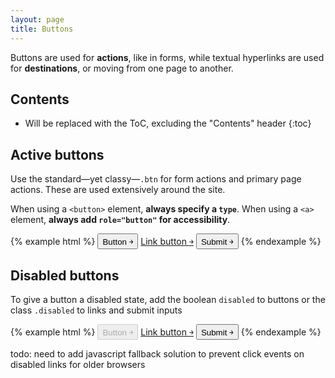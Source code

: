 ```yaml
---
layout: page
title: Buttons
---
```


Buttons are used for **actions**, like in forms, while textual hyperlinks are used for **destinations**, or moving from one page to another.

## Contents

* Will be replaced with the ToC, excluding the "Contents" header
{:toc}

## Active buttons

Use the standard—yet classy—`.btn` for form actions and primary page actions. These are used extensively around the site.

When using a `<button>` element, **always specify a `type`**. When using a `<a>` element, **always add `role="button"` for accessibility**.

{% example html %}
<button class="btn" type="button">Button &#65515;</button>
<a class="btn" href="#" role="button">Link button &#65515;</a>
<input class="btn" type="submit" value="Submit &#65515;">
{% endexample %}

## Disabled buttons

To give a button a disabled state, add the boolean `disabled` to buttons or the class `.disabled` to links and submit inputs

{% example html %}
<button class="btn" type="button" disabled>Button &#65515;</button>
<a class="btn disabled" href="#" role="button">Link button &#65515;</a>
<input class="btn disabled" type="submit" value="Submit &#65515;">
{% endexample %}

todo: need to add javascript fallback solution to prevent click events on disabled links for older browsers